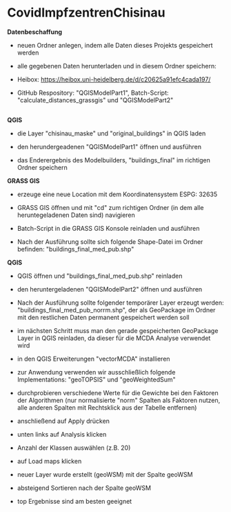 # CovidImpfzentrenChisinau


**Datenbeschaffung**

- neuen Ordner anlegen, indem alle Daten dieses Projekts gespeichert werden

- alle gegebenen Daten herunterladen und in diesem Ordner speichern:
- Heibox: https://heibox.uni-heidelberg.de/d/c20625a91efc4cada197/
- GitHub Respository: "QGISModelPart1", Batch-Script: "calculate_distances_grassgis" und "QGISModelPart2"
##

**QGIS**

- die Layer "chisinau_maske" und "original_buildings" in QGIS laden

- den herundergeadenen "QGISModelPart1" öffnen und ausführen

- das Enderergebnis des Modelbuilders, "buildings_final" im richtigen Ordner speichern

**GRASS GIS**

- erzeuge eine neue Location mit dem Koordinatensystem ESPG: 32635

- GRASS GIS öffnen und mit "cd" zum richtigen Ordner (in dem alle heruntegeladenen Daten sind) navigieren 

- Batch-Script in die GRASS GIS Konsole reinladen und ausführen 

- Nach der Ausführung sollte sich folgende Shape-Datei im Ordner befinden: "buildings_final_med_pub.shp"

**QGIS**

- QGIS öffnen und "buildings_final_med_pub.shp" reinladen


- den heruntergeladenen "QGISModelPart2" öffnen und ausführen
- Nach der Ausführung sollte folgender temporärer Layer erzeugt werden: "buildings_final_med_pub_norrm.shp",
der als GeoPackage im Ordner mit den restlichen Daten permanent gespeichert werden soll
- im nächsten Schritt muss man den gerade gespeicherten GeoPackage Layer in QGIS reinladen, da dieser für die MCDA Analyse verwendet wird

- in den QGIS Erweiterungen "vectorMCDA" installieren
- zur Anwendung verwenden wir ausschließlich folgende Implementations: "geoTOPSIS" und "geoWeightedSum"
- durchprobieren verschiedene Werte für die Gewichte bei den Faktoren der Algorithmen (nur normalisierte "norm" Spalten als Faktoren nutzen, alle anderen Spalten mit Rechtsklick aus der Tabelle entfernen)
- anschließend auf Apply drücken 
- unten links auf Analysis klicken
- Anzahl der Klassen auswählen (z.B. 20)
- auf Load maps klicken
- neuer Layer wurde erstellt (geoWSM) mit der Spalte geoWSM 
- absteigend Sortieren nach der Spalte geoWSM 
- top Ergebnisse sind am besten geeignet
